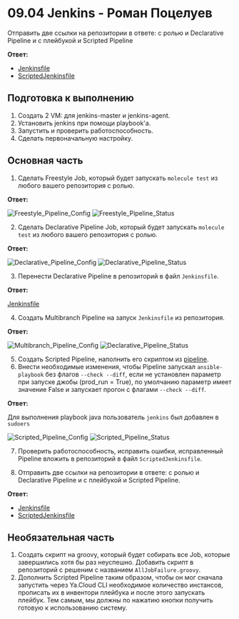 # 09.04 Jenkins - Роман Поцелуев

Отправить две ссылки на репозитории в ответе: с ролью и Declarative Pipeline и c плейбукой и Scripted Pipeline

__Ответ:__

- [Jenkinsfile](https://github.com/RPotsel/vector-role/blob/main/Jenkinsfile)
- [ScriptedJenkinsfile](./pipeline/ScriptedJenkinsfile)

## Подготовка к выполнению

1. Создать 2 VM: для jenkins-master и jenkins-agent.
2. Установить jenkins при помощи playbook'a.
3. Запустить и проверить работоспособность.
4. Сделать первоначальную настройку.

## Основная часть

1. Сделать Freestyle Job, который будет запускать `molecule test` из любого вашего репозитория с ролью.

__Ответ:__

![Freestyle_Pipeline_Config](./img/Freestyle_Pipeline_Config.png)
![Freestyle_Pipeline_Status](./img/Declarative_Pipeline_Status.png)

2. Сделать Declarative Pipeline Job, который будет запускать `molecule test` из любого вашего репозитория с ролью.

__Ответ:__

![Declarative_Pipeline_Config](./img/Declarative_Pipeline_Config.png)
![Declarative_Pipeline_Status](./img/Declarative_Pipeline_Status.png)

3. Перенести Declarative Pipeline в репозиторий в файл `Jenkinsfile`.

__Ответ:__

[Jenkinsfile](https://github.com/RPotsel/vector-role/blob/main/Jenkinsfile)

4. Создать Multibranch Pipeline на запуск `Jenkinsfile` из репозитория.

__Ответ:__

![Multibranch_Pipeline_Config](./img/Multibranch_Pipeline_Config.png)
![Declarative_Pipeline_Status](./img/Declarative_Pipeline_Status.png)

5. Создать Scripted Pipeline, наполнить его скриптом из [pipeline](./pipeline).
6. Внести необходимые изменения, чтобы Pipeline запускал `ansible-playbook` без флагов `--check --diff`, если не установлен параметр при запуске джобы (prod_run = True), по умолчанию параметр имеет значение False и запускает прогон с флагами `--check --diff`.

__Ответ:__

Для выполнения playbook java пользователь `jenkins` был добавлен в `sudoers`

![Scripted_Pipeline_Config](./img/Scripted_Pipeline_Config.png)
![Scripted_Pipeline_Status](./img/Scripted_Pipeline_Status.png)

7. Проверить работоспособность, исправить ошибки, исправленный Pipeline вложить в репозиторий в файл `ScriptedJenkinsfile`.

8. Отправить две ссылки на репозитории в ответе: с ролью и Declarative Pipeline и c плейбукой и Scripted Pipeline.

__Ответ:__

- [Jenkinsfile](https://github.com/RPotsel/vector-role/blob/main/Jenkinsfile)
- [ScriptedJenkinsfile](./pipeline/ScriptedJenkinsfile)

## Необязательная часть

1. Создать скрипт на groovy, который будет собирать все Job, которые завершились хотя бы раз неуспешно. Добавить скрипт в репозиторий с решеним с названием `AllJobFailure.groovy`.
2. Дополнить Scripted Pipeline таким образом, чтобы он мог сначала запустить через Ya.Cloud CLI необходимое количество инстансов, прописать их в инвентори плейбука и после этого запускать плейбук. Тем самым, мы должны по нажатию кнопки получить готовую к использованию систему.
